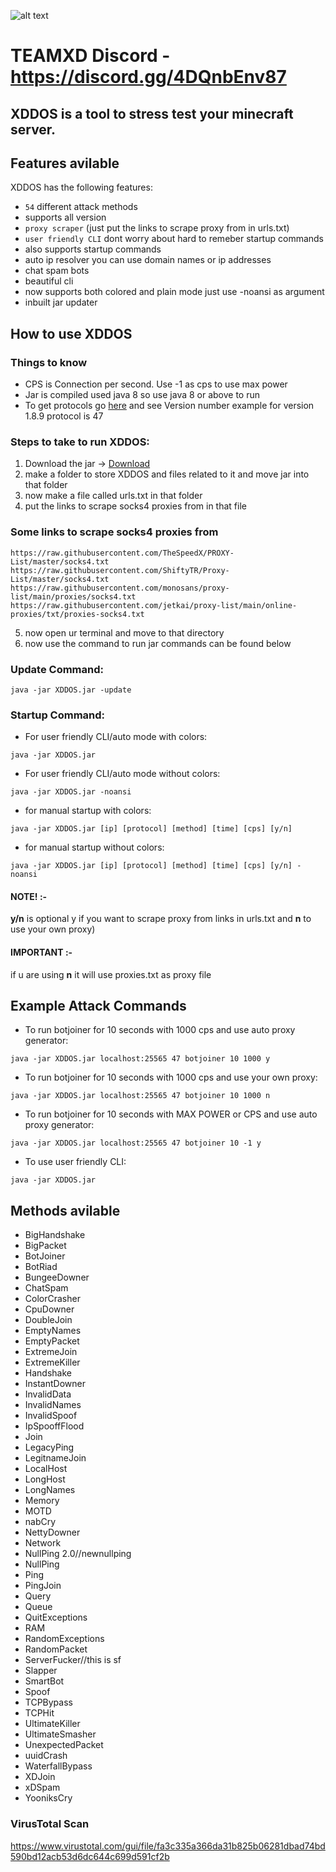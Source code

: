 ![alt text](https://cdn.discordapp.com/attachments/949290845222350928/964583278789148763/cover.png)
#                  TEAMXD Discord - https://discord.gg/4DQnbEnv87

## XDDOS is a tool to stress test your minecraft server.

## Features avilable

XDDOS has the following features:

- `54` different attack methods
- supports all version 
- `proxy scraper` (just put the links to scrape proxy from in urls.txt)
- `user friendly CLI` dont worry about hard to remeber startup commands
- also supports startup commands 
- auto ip resolver you can use domain names or ip addresses
- chat spam bots
- beautiful cli
- now supports both colored and plain mode just use -noansi as argument
- inbuilt jar updater

## How to use XDDOS

### Things to know

- CPS is Connection per second. Use -1 as cps to use max power
- Jar is compiled used java 8 so use java 8 or above to run
- To get protocols go [here](https://wiki.vg/Protocol_version_numbers) and see Version number
 example for version 1.8.9 protocol is 47

### Steps to take to run XDDOS:
 1) Download the jar -> [Download](https://github.com/AnAverageBeing/XDDOS/raw/master/XDDOS.jar)
 2) make a folder to store XDDOS and files related to it and move jar into that folder
 3) now make a file called urls.txt in that folder
 4) put the links to scrape socks4 proxies from in that file
   ### Some links to scrape socks4 proxies from
  ```
  https://raw.githubusercontent.com/TheSpeedX/PROXY-List/master/socks4.txt
  https://raw.githubusercontent.com/ShiftyTR/Proxy-List/master/socks4.txt
  https://raw.githubusercontent.com/monosans/proxy-list/main/proxies/socks4.txt
  https://raw.githubusercontent.com/jetkai/proxy-list/main/online-proxies/txt/proxies-socks4.txt
  ```
  
 5) now open ur terminal and move to that directory 
 6) now use the command to run jar commands can be found below

### Update Command:
```
java -jar XDDOS.jar -update
```

### Startup Command: 

- For user friendly CLI/auto mode with colors:
```
java -jar XDDOS.jar
```
- For user friendly CLI/auto mode without colors:
```
java -jar XDDOS.jar -noansi
```

- for manual startup with colors:
```
java -jar XDDOS.jar [ip] [protocol] [method] [time] [cps] [y/n]
```
- for manual startup without colors:
```
java -jar XDDOS.jar [ip] [protocol] [method] [time] [cps] [y/n] -noansi
```

#### NOTE! :-
**y/n** is optional y if you want to scrape proxy from links in urls.txt and **n** to use your own proxy) 
#### IMPORTANT :-
if u are using **n** it will use proxies.txt as proxy file

## Example Attack Commands  

- To run botjoiner for 10 seconds with 1000 cps and use auto proxy generator:
```
java -jar XDDOS.jar localhost:25565 47 botjoiner 10 1000 y
```

- To run botjoiner for 10 seconds with 1000 cps and use your own proxy:
```
java -jar XDDOS.jar localhost:25565 47 botjoiner 10 1000 n
```

- To run botjoiner for 10 seconds with MAX POWER or CPS and use auto proxy generator:
```
java -jar XDDOS.jar localhost:25565 47 botjoiner 10 -1 y
```

- To use user friendly CLI:
```
java -jar XDDOS.jar
```

## Methods avilable

- BigHandshake
- BigPacket
- BotJoiner
- BotRiad
- BungeeDowner
- ChatSpam
- ColorCrasher
- CpuDowner
- DoubleJoin
- EmptyNames
- EmptyPacket
- ExtremeJoin
- ExtremeKiller
- Handshake
- InstantDowner
- InvalidData
- InvalidNames
- InvalidSpoof
- IpSpooffFlood
- Join
- LegacyPing
- LegitnameJoin
- LocalHost
- LongHost
- LongNames
- Memory
- MOTD
- nabCry
- NettyDowner
- Network
- NullPing 2.0//newnullping
- NullPing
- Ping
- PingJoin
- Query
- Queue
- QuitExceptions
- RAM
- RandomExceptions
- RandomPacket
- ServerFucker//this is sf
- Slapper
- SmartBot
- Spoof
- TCPBypass
- TCPHit
- UltimateKiller
- UltimateSmasher
- UnexpectedPacket
- uuidCrash
- WaterfallBypass
- XDJoin
- xDSpam
- YooniksCry

### VirusTotal Scan
https://www.virustotal.com/gui/file/fa3c335a366da31b825b06281dbad74bd590bd12acb53d6dc644c699d591cf2b
